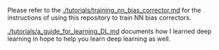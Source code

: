 Please refer to the [./tutorials/training_nn_bias_corrector.md](./tutorials/training_nn_bias_corrector.md) for the instructions of using this repository to train NN bias correctors. 

[./tutorials/a_guide_for_learning_DL.md](./tutorials/a_guide_for_learning_DL.md) documents how I learned deep learning in hope to help you learn deep learning as well.
